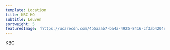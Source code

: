 ```yaml
---
template: Location
title: KBC HQ
subtitle: Leuven
sortweight: 5
featuredImage: 'https://ucarecdn.com/4b5aaab7-ba4a-4925-8416-cf3ab4204e16/'
---
```

KBC
